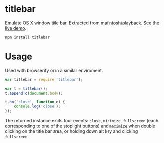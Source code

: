 # titlebar

Emulate OS X window title bar. Extracted from [mafintosh/playback](https://github.com/mafintosh/playback). See the [live demo](http://kapetan.github.io/titlebar/demo/index.html).

	npm install titlebar

# Usage

Used with browserify or in a similar enviroment.

```javascript
var titlebar = require('titlebar');

var t = titlebar();
t.appendTo(document.body);

t.on('close', function(e) {
	console.log('close');
});
```

The returned instance emits four events: `close`, `minimize`, `fullscreen` (each corresponding to one of the stoplight buttons) and `maximize` when double clicking on the title bar area, or holding down alt key and clicking `fullscreen`.
